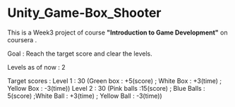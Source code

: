 # Unity_Game-Box_Shooter

This is a Week3 project of course **"Introduction to Game Development"** on coursera .

Goal : Reach the target score and clear the levels.

Levels as of now : 2

Target scores : 
Level 1 : 30 (Green box : +5(score) ; White Box : +3(time) ; Yellow Box : -3(time))
Level 2 : 30 (Pink balls :15(score) ; Blue Balls : 5(score) ;White Ball : +3(time) ; Yellow Ball : -3(time))

